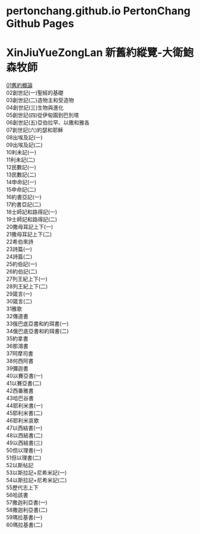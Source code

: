 # pertonchang.github.io   PertonChang Github Pages

# XinJiuYueZongLan 新舊約縱覽-大衛鮑森牧師

[01舊約概論](http://pertonchang.github.io/XinJiuYueZongLan/01舊約概論.html)<br>
02創世記(一)聖經的基礎<br>
03創世記(二)造物主和受造物<br>
04創世記(三)生物與進化<br>
05創世記(四)從伊甸園到巴別塔<br>
06創世記(五)亞伯拉罕、以撒和雅各<br>
07創世記(六)約瑟和耶穌<br>
08出埃及記(一)<br>
09出埃及記(二)<br>
10利未記(一)<br>
11利未記(二)<br>
12民數記(一)<br>
13民數記(二)<br>
14申命記(一)<br>
15申命記(二)<br>
16約書亞記(一)<br>
17約書亞記(二)<br>
18士師記和路得記(一)<br>
19士師記和路得記(二)<br>
20撒母耳記上下(一)<br>
21撒母耳記上下(二)<br>
22希伯來詩<br>
23詩篇(一)<br>
24詩篇(二)<br>
25約伯記(一)<br>
26約伯記(二)<br>
27列王紀上下(一)<br>
28列王紀上下(二)<br>
29箴言(一)<br>
30箴言(二)<br>
31雅歌<br>
32傳道書<br>
33俄巴底亞書和約珥書(一)<br>
34俄巴底亞書和約珥書(二)<br>
35約拿書<br>
36那鴻書<br>
37阿摩司書<br>
38何西阿書<br>
39彌迦書<br>
40以賽亞書(一)<br>
41以賽亞書(二)<br>
42西番雅書<br>
43哈巴谷書<br>
44耶利米書(一)<br>
45耶利米書(二)<br>
46耶利米哀歌<br>
47以西結書(一)<br>
48以西結書(二)<br>
49以西結書(三)<br>
50但以理書(一)<br>
51但以理書(二)<br>
52以斯帖記<br>
53以斯拉記+尼希米記(一)<br>
54以斯拉記+尼希米記(二)<br>
55歷代志上下<br>
56哈該書<br>
57撒迦利亞書(一)<br>
58撒迦利亞書(二)<br>
59瑪拉基書(一)<br>
60瑪拉基書(二)<br>
